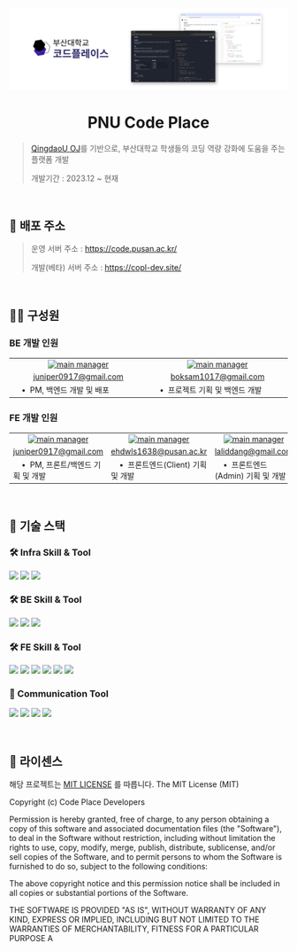 <div align="center">
  <img src="./frontend/src/assets/thumbnail.svg" width="800" alt="Code Place Logo"/>
</div>

# <div align="center">PNU Code Place</div>
>  [QingdaoU OJ](https://github.com/QingdaoU/OnlineJudge)를 기반으로, 부산대학교 학생들의 코딩 역량 강화에 도움을 주는 플랫폼 개발
> 
> 개발기간 : 2023.12 ~ 현재
<br/>

## 🔗 배포 주소
> 운영 서버 주소 : https://code.pusan.ac.kr/
> 
> 개발(베타) 서버 주소 : https://copl-dev.site/

<br/>
  
## 👨‍💻 구성원
### BE 개발 인원
<table>
  <tr>
    <td align="center">
      <a href="https://github.com/hunsy9"> <img src="https://github.com/hunsy9.png" width="80" alt="main manager"/> </a>
    </td>
    <td align="center">
      <a href="https://github.com/Boksam"> <img src="https://github.com/Boksam.png" width="80" alt="main manager"/> </a>
    </td>
  </tr>
  <tr>
    <td align="center"> <a href="mailto:juniper0917@gmail.com">juniper0917@gmail.com</a> </td>
    <td align="center"> <a href="mailto:boksam1017@gmail.com">boksam1017@gmail.com</a> </td>
  </tr>
  <tr>
    <td align="left" width="350">
      <div>&nbsp&nbsp&nbsp&nbsp•&nbsp PM, 백엔드 개발 및 배포</div>
    </td>
    <td align="left" width="350">
      <div>&nbsp&nbsp&nbsp&nbsp•&nbsp 프로젝트 기획 및 백엔드 개발</div>
    </td>
  </tr>
</table>

### FE 개발 인원
<table>
  <tr>
    <td align="center">
      <a href="https://github.com/hunsy9"> <img src="https://github.com/hunsy9.png" width="80" alt="main manager"/> </a>
    </td>
    <td align="center">
      <a href="https://github.com/minmunui"> <img src="https://github.com/minmunui.png" width="80" alt="main manager"/> </a>
    </td>
    <td align="center">
      <a href="https://github.com/llddang"> <img src="https://github.com/llddang.png" width="80" alt="main manager"/> </a>
    </td>
  </tr>
  <tr>
    <td align="center"> <a href="mailto:juniper0917@gmail.com">juniper0917@gmail.com</a> </td>
    <td align="center"> <a href="mailto:ehdwls1638@pusan.ac.kr">ehdwls1638@pusan.ac.kr</a> </td>
    <td align="center"> <a href="mailto:laliddang@gmail.com">laliddang@gmail.com</a> </td>
  </tr>
  <tr>
    <td width="350">
      <div>&nbsp&nbsp&nbsp&nbsp•&nbsp PM, 프론트/백엔드 기획 및 개발</div>
    </td>
    <td width="350">
      <div>&nbsp&nbsp&nbsp&nbsp•&nbsp 프론트엔드(Client) 기획 및 개발</div>
    </td>
    <td width="350">
      <div>&nbsp&nbsp&nbsp&nbsp•&nbsp 프론트엔드(Admin) 기획 및 개발</div>
    </td>
  </tr>
</table>
<br />

## 🔧 기술 스택
### 🛠 Infra Skill & Tool
<img src="https://img.shields.io/badge/Nginx-1.18.0-3776AB?style=flat-square&logo=Nginx&logoColor=white" /> <img src="https://img.shields.io/badge/Docker-25.0.3-2d8cf0?style=flat-square&logo=docker&logoColor=white"/> <img src="https://img.shields.io/badge/Harbor-F24E1E?style=flat-square&logo=harbor&logoColor=white"/> 

### 🛠 BE Skill & Tool
<img src="https://img.shields.io/badge/Python-3.8.0-3776AB?style=flat-square&logo=Python&logoColor=white" /> <img src="https://img.shields.io/badge/django-3.2.9-092E20?style=flat-square&logo=django&logoColor=white"/> <img src="https://img.shields.io/badge/django--rest--framework-3.12.4-092e20?style=flat-square&logo=django&logoColor=white" />

### 🛠 FE Skill & Tool
<img src="https://img.shields.io/badge/Vue.js-2.5.13-4FC08D?style=flat-square&logo=Vue.js&logoColor=white" /> <img src="https://img.shields.io/badge/Vuex-3.0.1-4FC08D?style=flat-square&logo=Vue.js&logoColor=white" /> <img src="https://img.shields.io/badge/Node.js-16.16.0-339933?style=flat-square&logo=Node.js&logoColor=white" /> <img src="https://img.shields.io/badge/ECharts-3.8.3-F72C5B?style=flat-square" /> <img src="https://img.shields.io/badge/iView-2.8.0-2d8cf0?style=flat-square" /> <img src="https://img.shields.io/badge/Element-2.0.9-409eff?style=flat-square" />

### 🧩 Communication Tool
<img src="https://img.shields.io/badge/GitHub-181717?style=flatsquare&logo=GitHub&logoColor=white" /> <img src="https://img.shields.io/badge/Slack-4A154B?style=flatsquare&logo=Slack&logoColor=white" /> <img src="https://img.shields.io/badge/Figma-F24E1E?style=flat-square&logo=Figma&logoColor=white" /> <img src="https://img.shields.io/badge/Notion-eeeeee?style=flat-square&logo=Notion&logoColor=black" />

<br />

## 💎 라이센스
해당 프로젝트는 [MIT LICENSE](https://opensource.org/license/MIT) 를 따릅니다.
The MIT License (MIT)

Copyright (c) Code Place Developers

Permission is hereby granted, free of charge, to any person obtaining a copy of this software and associated documentation files (the "Software"), to deal in the Software without restriction, including without limitation the rights to use, copy, modify, merge, publish, distribute, sublicense, and/or sell copies of the Software, and to permit persons to whom the Software is furnished to do so, subject to the following conditions:

The above copyright notice and this permission notice shall be included in all copies or substantial portions of the Software.

THE SOFTWARE IS PROVIDED "AS IS", WITHOUT WARRANTY OF ANY KIND, EXPRESS OR IMPLIED, INCLUDING BUT NOT LIMITED TO THE WARRANTIES OF MERCHANTABILITY, FITNESS FOR A PARTICULAR PURPOSE A
